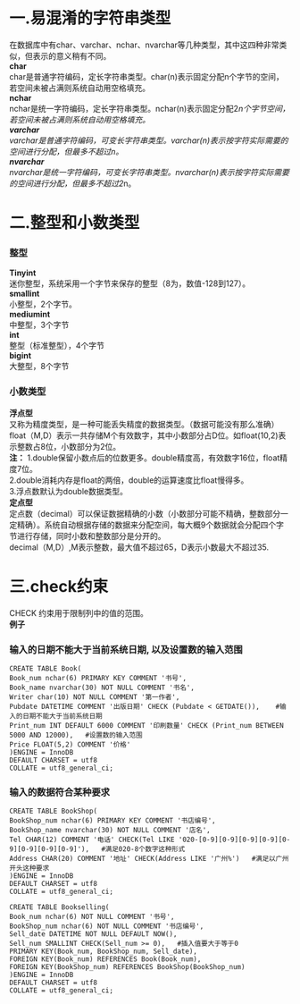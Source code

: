# 一.易混淆的字符串类型
在数据库中有char、varchar、nchar、nvarchar等几种类型，其中这四种非常类似，但表示的意义稍有不同。  
**char**  
char是普通字符编码，定长字符串类型。char(n)表示固定分配n个字节的空间，若空间未被占满则系统自动用空格填充。  
**nchar**   
nchar是统一字符编码，定长字符串类型。nchar(n)表示固定分配2*n个字节空间，若空间未被占满则系统自动用空格填充。  
**varchar**    
varchar是普通字符编码，可变长字符串类型。varchar(n)表示按字符实际需要的空间进行分配，但最多不超过n。  
**nvarchar**   
nvarchar是统一字符编码，可变长字符串类型。nvarchar(n)表示按字符实际需要的空间进行分配，但最多不超过2*n。  


# 二.整型和小数类型
### 整型
**Tinyint**  
迷你整型，系统采用一个字节来保存的整型（8为，数值-128到127）。    
**smallint**   
小整型，2个字节。  
**mediumint**  
中整型，3个字节  
**int**  
整型（标准整型），4个字节  
**bigint**    
大整型，8个字节  


### 小数类型
**浮点型**  
又称为精度类型，是一种可能丢失精度的数据类型。（数据可能没有那么准确）  
float（M,D）表示一共存储M个有效数字，其中小数部分占D位。如float(10,2)表示整数占8位，小数部分为2位。  
**注：** 1.double保留小数点后的位数更多。double精度高，有效数字16位，float精度7位。  
2.double消耗内存是float的两倍，double的运算速度比float慢得多。  
3.浮点数默认为double数据类型。  
**定点型**  
定点数（decimal）可以保证数据精确的小数（小数部分可能不精确，整数部分一定精确）。系统自动根据存储的数据来分配空间，每大概9个数据就会分配四个字节进行存储，同时小数和整数部分是分开的。  
decimal（M,D）,M表示整数，最大值不超过65，D表示小数最大不超过35.    



# 三.check约束
CHECK 约束用于限制列中的值的范围。  
**例子**  
### 输入的日期不能大于当前系统日期, 以及设置数的输入范围
```
CREATE TABLE Book(
Book_num nchar(6) PRIMARY KEY COMMENT '书号',
Book_name nvarchar(30) NOT NULL COMMENT '书名',
Writer char(10) NOT NULL COMMENT '第一作者',
Pubdate DATETIME COMMENT '出版日期' CHECK (Pubdate < GETDATE()),    #输入的日期不能大于当前系统日期
Print_num INT DEFAULT 6000 COMMENT '印刷数量' CHECK (Print_num BETWEEN 5000 AND 12000),   #设置数的输入范围
Price FLOAT(5,2) COMMENT '价格'
)ENGINE = InnoDB
DEFAULT CHARSET = utf8
COLLATE = utf8_general_ci;
```

### 输入的数据符合某种要求
```
CREATE TABLE BookShop(
BookShop_num nchar(6) PRIMARY KEY COMMENT '书店编号',
BookShop_name nvarchar(30) NOT NULL COMMENT '店名',
Tel CHAR(12) COMMENT '电话' CHECK(Tel LIKE '020-[0-9][0-9][0-9][0-9][0-9][0-9][0-9][0-9]'),   #满足020-8个数字这种形式
Address CHAR(20) COMMENT '地址' CHECK(Address LIKE '广州%')   #满足以广州开头这种要求
)ENGINE = InnoDB
DEFAULT CHARSET = utf8
COLLATE = utf8_general_ci;
```
```
CREATE TABLE Bookselling(
Book_num nchar(6) NOT NULL COMMENT '书号',
BookShop_num nchar(6) NOT NULL COMMENT '书店编号',
Sell_date DATETIME NOT NULL DEFAULT NOW(),
Sell_num SMALLINT CHECK(Sell_num >= 0),   #插入值要大于等于0
PRIMARY KEY(Book_num, BookShop_num, Sell_date),
FOREIGN KEY(Book_num) REFERENCES Book(Book_num),
FOREIGN KEY(BookShop_num) REFERENCES BookShop(BookShop_num)
)ENGINE = InnoDB
DEFAULT CHARSET = utf8
COLLATE = utf8_general_ci;
```







